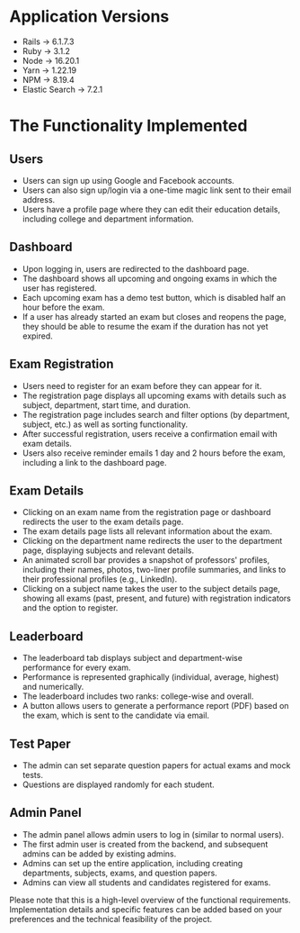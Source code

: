 # Application Versions
* Rails -> 6.1.7.3
* Ruby  -> 3.1.2
* Node  -> 16.20.1
* Yarn  -> 1.22.19
* NPM   -> 8.19.4
* Elastic Search -> 7.2.1

# The Functionality Implemented

## Users

* Users can sign up using Google and Facebook accounts.
* Users can also sign up/login via a one-time magic link sent to their email address.
* Users have a profile page where they can edit their education details, including college and department information.

## Dashboard

* Upon logging in, users are redirected to the dashboard page.
* The dashboard shows all upcoming and ongoing exams in which the user has registered.
* Each upcoming exam has a demo test button, which is disabled half an hour before the exam.
* If a user has already started an exam but closes and reopens the page, they should be able to resume the exam if the duration has not yet expired.

## Exam Registration

* Users need to register for an exam before they can appear for it.
* The registration page displays all upcoming exams with details such as subject, department, start time, and duration.
* The registration page includes search and filter options (by department, subject, etc.) as well as sorting functionality.
* After successful registration, users receive a confirmation email with exam details.
* Users also receive reminder emails 1 day and 2 hours before the exam, including a link to the dashboard page.

## Exam Details

* Clicking on an exam name from the registration page or dashboard redirects the user to the exam details page.
* The exam details page lists all relevant information about the exam.
* Clicking on the department name redirects the user to the department page, displaying subjects and relevant details.
* An animated scroll bar provides a snapshot of professors' profiles, including their names, photos, two-liner profile summaries, and links to their professional profiles (e.g., LinkedIn).
* Clicking on a subject name takes the user to the subject details page, showing all exams (past, present, and future) with registration indicators and the option to register.

## Leaderboard

* The leaderboard tab displays subject and department-wise performance for every exam.
* Performance is represented graphically (individual, average, highest) and numerically.
* The leaderboard includes two ranks: college-wise and overall.
* A button allows users to generate a performance report (PDF) based on the exam, which is sent to the candidate via email.

## Test Paper

* The admin can set separate question papers for actual exams and mock tests.
* Questions are displayed randomly for each student.

## Admin Panel

* The admin panel allows admin users to log in (similar to normal users).
* The first admin user is created from the backend, and subsequent admins can be added by existing admins.
* Admins can set up the entire application, including creating departments, subjects, exams, and question papers.
* Admins can view all students and candidates registered for exams.

Please note that this is a high-level overview of the functional requirements. Implementation details and specific features can be added based on your preferences and the technical feasibility of the project.
